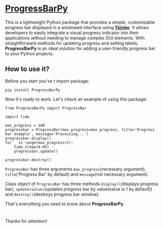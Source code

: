# [ProgressBarPy](https://github.com/Vladislavus1/PyProgressBar)

This is a lightweight Python package that provides a simple, customizable progress bar displayed in a windowed interface using [**Tkinter**](https://docs.python.org/3/library/tkinter.html). It allows developers to easily integrate a visual progress indicator into their applications without needing to manage complex GUI elements. With straightforward methods for updating progress and setting labels, **ProgressBarPy** is an ideal solution for adding a user-friendly progress bar to your Python projects.

## How to use it?

Before you start you've t import package:

    pip install ProgressBarPy

Now it's ready to work. Let's check an example of using this package:

    from ProgressBarPy import ProgressBar

    import time

    max_progress = 100
    progressbar = ProgressBar(max_progress=max_progress, title='Progress bar example', message='Processing...')
    progressbar.display()
    for _ in range(max_progress+1):
        time.sleep(0.05)
        progressbar.update()

    progressbar.destroy()

```ProgressBar``` has three arguments ```max_progress```(necessary argument), ```title```('Progress Bar' by default) and ```message```(not necessary argument).

Class object of ```ProgressBar``` has three methods ```display()```(displays progress bar), ```update(value)```(updates progress bar by value(value is 1 by default)) and ```destroy()```(destroys progress bar window).

That's everything you need to know about **ProgressBarPy**.

#

Thanks for attention!